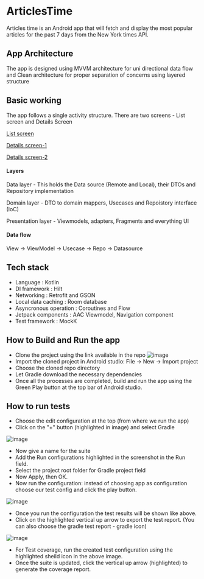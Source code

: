 # ArticlesTime

Articles time is an Android app that will fetch and display the most popular articles for the past 7 days from the New York times API.


## App Architecture

The app is designed using MVVM architecture for uni directional data flow and Clean architecture for proper separation of concerns using layered structure

## Basic working 

The app follows a single activity structure.
There are two screens - List screen and Details Screen

[List screen ](https://user-images.githubusercontent.com/14359651/193558039-18066a7d-e65e-4344-bfb2-bddf1b2b22a4.png)

[Details screen-1](https://user-images.githubusercontent.com/14359651/193558229-a736f814-7f10-4ceb-b1a9-7dd535491935.png)

[Details screen-2](https://user-images.githubusercontent.com/14359651/193552386-b14c6b6d-6763-4b12-80bd-9f198b290ff7.png)

#### Layers 

Data layer - This holds the Data source (Remote and Local), their DTOs and Repository implementation

Domain layer - DTO to domain mappers, Usecases and Repoistory interface (IoC)

Presentation layer - Viewmodels, adapters, Fragments and everything UI

#### Data flow
View -> ViewModel -> Usecase -> Repo -> Datasource 


## Tech stack

- Language : Kotlin
- DI framework : Hilt
- Networking : Retrofit and GSON
- Local data caching : Room database
- Asyncronous operation : Coroutines and Flow
- Jetpack components : AAC Viewmodel, Navigation component
- Test framework : MockK


## How to Build and Run the app
- Clone the project using the link available in the repo
![image](https://user-images.githubusercontent.com/14359651/193556947-bad02f6a-819d-44eb-9f44-4ede1b899f78.png)
- Import the cloned project in Android studio: File -> New -> Import project
- Choose the cloned repo directory
- Let Gradle download the necessary dependencies
- Once all the processes are completed, build and run the app using the Green Play button at the top bar of Android studio.

## How to run tests

- Choose the edit configuration at the top (from where we run the app)
- Click on the "+" button (highlighted in image) and select Gradle

![image](https://user-images.githubusercontent.com/14359651/193554736-9be9aa32-e016-4809-8a63-b63a716b937b.png)

- Now give a name for the suite
- Add the Run configurations highlighted in the screenshot in the Run field.
- Select the project root folder for Gradle project field
- Now Apply, then OK.
- Now run the configuration: instead of choosing app as configuration choose our test config and click the play button.

![image](https://user-images.githubusercontent.com/14359651/193555003-522230fc-700f-441a-be86-418677cd14ec.png)

- Once you run the configuration the test results will be shown like above.
- Click on the highlighted vertical up arrow to export the test report. (You can also choose the gradle test report - gradle icon)

![image](https://user-images.githubusercontent.com/14359651/193556157-a4e5ed44-68a5-4986-8ad7-c4a0c7151e11.png)

- For Test coverage, run the created test configuration using the highlighted sheild icon in the above image.
- Once the suite is updated, click the vertical up arrow (highlighted) to generate the coverage report.

